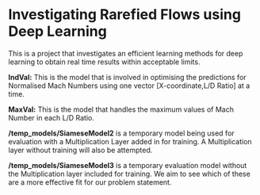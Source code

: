 # Investigating Rarefied Flows using Deep Learning

This is a project that investigates an efficient learning methods for deep learning to obtain real time results within acceptable limits.

**IndVal:** This is the model that is involved in optimising the predictions for Normalised Mach Numbers using one vector [X-coordinate,L/D Ratio] at a time.

**MaxVal:** This is the model that handles the maximum values of Mach Number in each L/D Ratio.

**/temp_models/SiameseModel2** is a temporary model being used for evaluation with a Multiplication Layer added in for training. A Multiplication layer without training will also be attempted.

**/temp_models/SiameseModel3** is a temporary evaluation model without the Multiplication layer included for training. We aim to see which of these are a more effective fit for our problem statement.